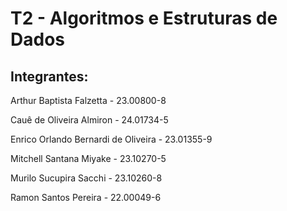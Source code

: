 # T2 - Algoritmos e Estruturas de Dados
## Integrantes:
Arthur Baptista Falzetta - 23.00800-8 

Cauê de Oliveira Almiron - 24.01734-5 

Enrico Orlando Bernardi de Oliveira - 23.01355-9 

Mitchell Santana Miyake - 23.10270-5 

Murilo Sucupira Sacchi - 23.10260-8 

Ramon Santos Pereira - 22.00049-6 